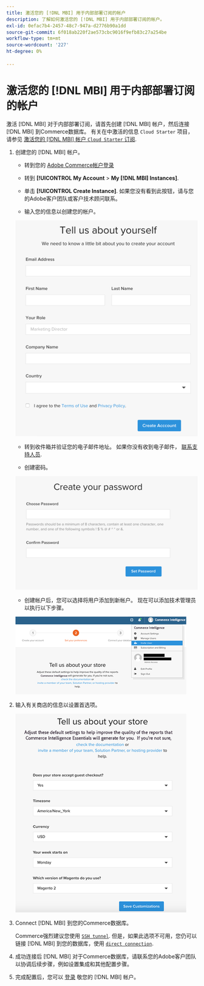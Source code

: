 ```yaml
---
title: 激活您的 [!DNL MBI] 用于内部部署订阅的帐户
description: 了解如何激活您的 [!DNL MBI] 用于内部部署订阅的帐户。
exl-id: 0efac7b4-2457-48c7-947a-d2776b90a1dd
source-git-commit: 6f018ab220f2ae573cbc9016f9efb83c27a254be
workflow-type: tm+mt
source-wordcount: '227'
ht-degree: 0%

---
```


# 激活您的 [!DNL MBI] 用于内部部署订阅的帐户

激活 [!DNL MBI] 对于内部部署订阅，请首先创建 [!DNL MBI] 帐户，然后连接 [!DNL MBI] 到Commerce数据库。 有关在中激活的信息 `Cloud Starter` 项目，请参见 [激活您的 [!DNL MBI] 帐户 `Cloud Starter` 订阅](../getting-started/cloud-activation.md).

1. 创建您的 [!DNL MBI] 帐户。

   - 转到您的 [Adobe Commerce帐户登录](https://account.magento.com/customer/account/login)

   - 转到 **[!UICONTROL My Account** > **My [!DNL MBI] Instances]**.

   - 单击 **[!UICONTROL Create Instance]**. 如果您没有看到此按钮，请与您的Adobe客户团队或客户技术顾问联系。

   - 输入您的信息以创建您的帐户。

   ![](../assets/create-account-2.png)

   - 转到收件箱并验证您的电子邮件地址。 如果你没有收到电子邮件， [联系支持人员](https://experienceleague.adobe.com/docs/commerce-knowledge-base/kb/troubleshooting/miscellaneous/mbi-service-policies.html?lang=en).

   - 创建密码。

   ![](../assets/create-account-4.png)

   - 创建帐户后，您可以选择将用户添加到新帐户。 现在可以添加技术管理员以执行以下步骤。

   ![](../assets/create-account-5.png)

1. 输入有关商店的信息以设置首选项。

   ![](../assets/create-account-6.png)

1. Connect [!DNL MBI] 到您的Commerce数据库。

   Commerce强烈建议您使用 [`SSH tunnel`](../data-analyst/importing-data/integrations/mysql-via-ssh-tunnel.md). 但是，如果此选项不可用，您仍可以链接 [!DNL MBI] 到您的数据库，使用 [`direct connection`](../data-analyst/importing-data/integrations/mysql-via-a-direct-connection.md).

1. 成功连接后 [!DNL MBI] 对于Commerce数据库，请联系您的Adobe客户团队以协调后续步骤，例如设置集成和其他配置步骤。

1. 完成配置后，您可以 [登录](../getting-started/sign-in.md) 敬您的 [!DNL MBI] 帐户。
